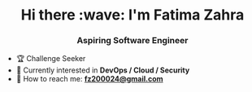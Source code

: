 <h1 align="center">Hi there :wave: I'm Fatima Zahra</h1>
<h3 align="center">Aspiring Software Engineer</h3>

<!--
**super-fz/super-fz** is a ✨ _special_ ✨ repository because its `README.md` (this file) appears on your GitHub profile.

Here are some ideas to get you started:

- 🔭 I’m currently working on ...
- 🌱 I’m currently learning ...
- 👯 I’m looking to collaborate on ...
- 🤔 I’m looking for help with ...
- 💬 Ask me about ...
- 📫 How to reach me: ...
- 😄 Pronouns: ...
- ⚡ Fun fact: ...

-->

- :trophy: Challenge Seeker
- 🚀 Currently interested in **DevOps / Cloud / Security**
- :email: How to reach me: **fz200024@gmail.com**
